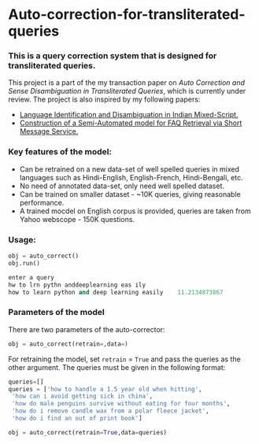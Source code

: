 # Auto-correction-for-transliterated-queries
### This is a query correction system that is designed for transliterated queries. 
This project is a part of the my transaction paper on *Auto Correction and Sense Disambiguation in Transliterated Queries*, which is currently under review. 
The project is also inspired by my following papers:
* [Language Identification and Disambiguation in Indian Mixed-Script.](http://link.springer.com/chapter/10.1007%2F978-3-319-28034-9_14)
* [Construction of a Semi-Automated model for FAQ Retrieval via Short Message Service.](http://dl.acm.org/citation.cfm?id=2838717)

### Key features of the model:
  - Can be retrained on a new data-set of well spelled queries in mixed languages such as Hindi-English, English-French, Hindi-Bengali, etc.
  - No need of annotated data-set, only need well spelled dataset.
  - Can be trained on smaller dataset - ~10K queries, giving reasonable performance. 
  - A trained mocdel on English corpus is provided, queries are taken from Yahoo webscope - 150K questions. 
  
### Usage:
```python
obj = auto_correct()
obj.run()

enter a query
hw to lrn pythn anddeeplearning eas ily
how to learn python and deep learning easily    11.2134873867
```
### Parameters of the model
There are two parameters of the auto-corrector:
```python
obj = auto_correct(retrain=,data=)
```
For retraining the model, set `retrain` = `True` and pass the queries as the other argument. The queries must be given in the following format:
```python
queries=[]
queries = ['how to handle a 1.5 year old when hitting',
 'how can i avoid getting sick in china',
 'how do male penguins survive without eating for four months',
 'how do i remove candle wax from a polar fleece jacket',
 'how do i find an out of print book']

obj = auto_correct(retrain=True,data=queries)
```
